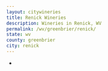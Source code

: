 ```yaml
---
layout: citywineries
title: Renick Wineries
description: Wineries in Renick, WV
permalink: /wv/greenbrier/renick/
state: wv
county: greenbrier
city: renick
---
```

-
